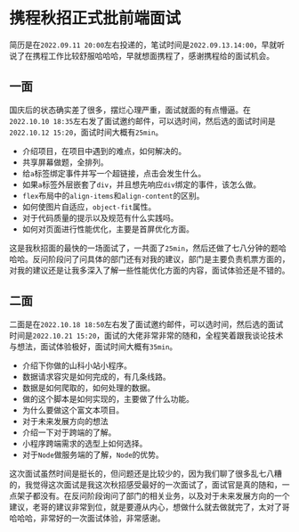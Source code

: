 # 携程秋招正式批前端面试
简历是在`2022.09.11 20:00`左右投递的，笔试时间是`2022.09.13.14:00`，早就听说了在携程工作比较舒服哈哈哈，早就想面携程了，感谢携程给的面试机会。

## 一面
国庆后的状态确实差了很多，摆烂心理严重，面试就面的有点懵逼。在`2022.10.10 18:35`左右发了面试邀约邮件，可以选时间，然后选的面试时间是`2022.10.12 15:20`，面试时间大概有`25min`。

* 介绍项目，在项目中遇到的难点，如何解决的。
* 共享屏幕做题，全排列。
* 给`a`标签绑定事件并写一个超链接，点击会发生什么。
* 如果`a`标签外层嵌套了`div`，并且想先响应`div`绑定的事件，该怎么做。
* `flex`布局中的`align-items`和`align-content`的区别。
* 如何使图片自适应，`object-fit`属性。
* 对于代码质量的提示以及规范有什么实践吗。
* 如何对页面进行性能优化，主要是首屏优化方面。

这是我秋招面的最快的一场面试了，一共面了`25min`，然后还做了七八分钟的题哈哈哈。反问阶段问了问具体的部门还有对我的建议，部门是主要负责机票方面的，对我的建议还是让我多深入了解一些性能优化方面的内容，面试体验还是不错的。

## 二面
二面是在`2022.10.18 18:50`左右发了面试邀约邮件，可以选时间，然后选的面试时间是`2022.10.21 15:20`，面试的大佬非常非常的随和，全程笑着跟我谈论技术与想法，面试体验极好，面试时间大概有`35min`。

* 介绍下你做的山科小站小程序。
* 数据请求容灾是如何完成的，有几条线路。
* 数据是如何爬取的，如何处理的数据。
* 做的这个脚本是如何实现的，主要做了什么功能。
* 为什么要做这个富文本项目。
* 对于未来发展方向的想法
* 介绍一下对于跨端的了解。
* 小程序跨端需求的选型上如何选择。
* 对于`Node`做服务端的了解，`Node`的优势。

这次面试虽然时间是挺长的，但问题还是比较少的，因为我们聊了很多乱七八糟的，我觉得这次面试是我这次秋招感受最好的一次面试了，面试官是真的随和，一点架子都没有。在反问阶段询问了部门的相关业务，以及对于未来发展方向的一个建议，老哥的建议非常到位，就是要遵从内心，想做什么就去做就完了，太对了哥哈哈哈，非常好的一次面试体验，非常感谢。

